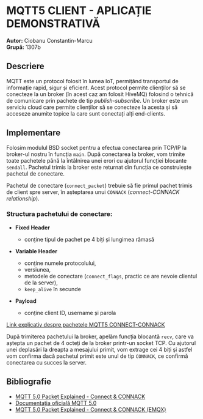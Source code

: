 # MQTT5 CLIENT - APLICAȚIE DEMONSTRATIVĂ

**Autor:** Ciobanu Constantin-Marcu  
**Grupă:** 1307b  

## Descriere

MQTT este un protocol folosit în lumea IoT, permițând transportul de informație rapid, sigur și eficient. Acest protocol permite clienților să se conecteze la un broker (în acest caz am folosit HiveMQ) folosind o tehnică de comunicare prin pachete de tip *publish-subscribe*. Un broker este un serviciu cloud care permite clienților să se conecteze la acesta și să acceseze anumite topice la care sunt conectați alți end-clients.

## Implementare

Folosim modulul BSD socket pentru a efectua conectarea prin TCP/IP la broker-ul nostru în funcția `main`. După conectarea la broker, vom trimite toate pachetele până la întâlnirea unei erori cu ajutorul funcției blocante `sendall`. Pachetul trimis la broker este returnat din funcția ce construiește pachetul de conectare.

Pachetul de conectare (`connect_packet`) trebuie să fie primul pachet trimis de client spre server, în așteptarea unui `CONNACK` (*connect-CONNACK relationship*).

### Structura pachetului de conectare:

- **Fixed Header**
  - conține tipul de pachet pe 4 biți și lungimea rămasă

- **Variable Header**
  - conține numele protocolului,
  - versiunea,
  - metodele de conectare (`connect_flags`, practic ce are nevoie clientul de la server),
  - `keep_alive` în secunde

- **Payload**
  - conține client ID, username și parola

[Link explicativ despre pachetele MQTT5 CONNECT-CONNACK](https://emqx.medium.com/mqtt-5-0-packet-explained-01-connect-connack-f941e5c0c61b)

După trimiterea pachetului la broker, apelăm funcția blocantă `recv`, care va aștepta un pachet de 4 octeți de la broker printr-un socket TCP. Cu ajutorul unei deplasări la dreapta a mesajului primit, vom extrage cei 4 biți și astfel vom confirma dacă pachetul primit este unul de tip `CONNACK`, ce confirmă conectarea cu succes la server.

## Bibliografie

- [MQTT 5.0 Packet Explained - Connect & CONNACK](https://emqx.medium.com/mqtt-5-0-packet-explained-01-connect-connack-f941e5c0c61b)
- [Documentația oficială MQTT 5.0](https://docs.oasis-open.org/mqtt/mqtt/v5.0/mqtt-v5.0.html)
- [MQTT 5.0 Packet Explained - Connect & CONNACK (EMQX)](https://emqx.medium.com/mqtt-5-0-packet-explained-01-connect-connack-f941e5c0c61b)
